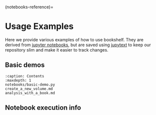 (notebooks-reference)=
# Usage Examples

Here we provide various examples of how to use bookshelf.
They  are derived from
[jupyter notebooks](https://docs.jupyter.org/en/latest/start/index.html),
but are saved using [jupytext](https://jupytext.readthedocs.io/en/latest/)
to keep our repository slim and make it easier to track changes.

## Basic demos

```{toctree}
:caption: Contents
:maxdepth: 1
notebooks/basic-demo.py
create_a_new_volume.md
analysis_with_a_book.md
```

## Notebook execution info

```{nb-exec-table}
```
